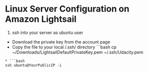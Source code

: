 # Linux Server Configuration on Amazon Lightsail

1. ssh into your server as ubuntu user
* Download the private key from the account page
* Copy the file to your local /.ssh/ directory ```bash
cp ~/Downloads/LightsailDefaultPrivateKey.pem ~/.ssh/Udacity.pem
```
* ```bash
ssh ubuntu@YourPublicIP -i
```
